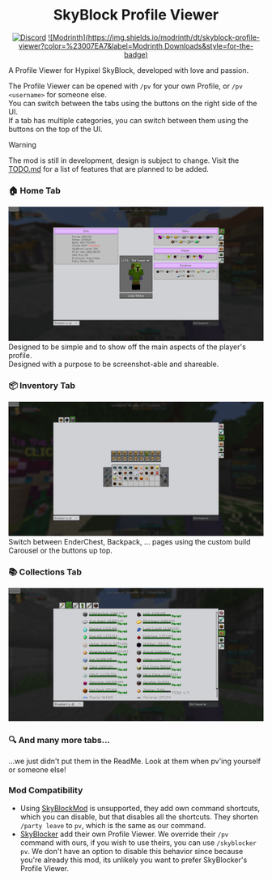 <h1 align="center">
  SkyBlock Profile Viewer
</h1>

<div align="center">

[![Discord](https://img.shields.io/discord/1296157888343179264?color=8c03fc&label=Discord&logo=discord&logoColor=white)](https://discord.gg/FsRc2GUwZR)
[![Modrinth](https://img.shields.io/modrinth/dt/skyblock-profile-viewer?color=%23007EA7&label=Modrinth Downloads&style=for-the-badge)](https://modrinth.com/mod/skyblock-profile-viewer)

</div>

A Profile Viewer for Hypixel SkyBlock, developed with love and passion.

The Profile Viewer can be opened with ``/pv`` for your own Profile, or ``/pv <username>`` for someone else.
<br/>You can switch between the tabs using the buttons on the right side of the UI.
<br/>If a tab has multiple categories, you can switch between them using the buttons on the top of the UI.

> [!WARNING]
> The mod is still in development, design is subject to change.
> Visit the [TODO.md](./TODO.md) for a list of features that are planned to be added.

### 🏠 Home Tab

<img src="./.github/images/home.png" width="720" alt="" title="Home">
Designed to be simple and to show off the main aspects of the player's profile.
<br/>Designed with a purpose to be screenshot-able and shareable.

### 📦 Inventory Tab

<img src="./.github/images/backpack.png" width="720" alt="" title="Backpacks">
Switch between EnderChest, Backpack, ... pages using the custom build Carousel or the buttons up top.

### 📚 Collections Tab

<img src="./.github/images/collection.png" width="720" alt="" title="Collections">

### 🔍 And many more tabs...

...we just didn't put them in the ReadMe. Look at them when pv'ing yourself or someone else!

### Mod Compatibility

- Using [SkyBlockMod](https://github.com/kevinthegreat1/SkyblockMod-Fabric) is unsupported, they add own command shortcuts, which you can
  disable, but that disables all the shortcuts. They shorten ``/party leave`` to ``pv``, which is the same as our command.
- [SkyBlocker](https://github.com/SkyblockerMod/Skyblocker) add their own Profile Viewer. We override their ``/pv`` command with ours, if you wish to use
  theirs, you can use ``/skyblocker pv``. We don't have an option to disable this behavior since because you're already this mod, its unlikely you want to
  prefer SkyBlocker's Profile Viewer. 
